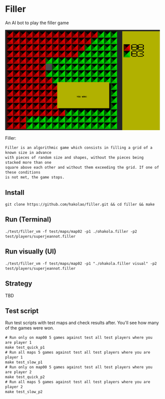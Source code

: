 # Filler
An AI bot to play the filler game

![filler_image](img/filler.png)

Filler: 
```
Filler is an algorithmic game which consists in filling a grid of a known size in advance
with pieces of random size and shapes, without the pieces being stacked more than one
square above each other and without them exceeding the grid. If one of these conditions
is not met, the game stops.
```

## Install
```
git clone https://github.com/hakolao/filler.git && cd filler && make
```

## Run (Terminal)
```
./test/filler_vm -f test/maps/map02 -p1 ./ohakola.filler -p2 test/players/superjeannot.filler
```

## Run visually (UI)
```
./test/filler_vm -f test/maps/map02 -p1 "./ohakola.filler visual" -p2 test/players/superjeannot.filler
```

## Strategy
TBD

## Test script
Run test scripts with test maps and check results after. You'll see how many of the games were won.
```
# Run only on map00 5 games against test all test players where you are player 1
make test_quick_p1
# Run all maps 5 games against test all test players where you are player 1
make test_slow_p1
# Run only on map00 5 games against test all test players where you are player 2
make test_quick_p2
# Run all maps 5 games against test all test players where you are player 2
make test_slow_p2
```